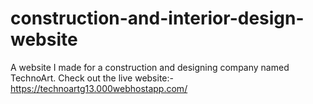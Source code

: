 # construction-and-interior-design-website
A website I made for a construction and designing company named TechnoArt.
Check out the live website:-https://technoartg13.000webhostapp.com/
